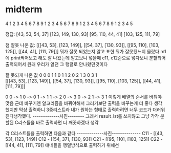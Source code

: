 # midterm
4
1 2 3 4
5 6 7 8
9 1 2 3
4 5 6 7
8 9 1 2
3 4 5 6
7 8 9 1
2 3 4 5

정답:
[43, 53, 54, 37]
[123, 149, 130, 93]
[95, 110, 44, 41]
[103, 125, 111, 79]

첨 잘못 나온  값:
[[[43, 53], [123, 149]], [[54, 37], [130, 93]], [[95, 110], [103, 125]], [[44, 41], [111, 79]]]
뭐가 잘못  되었는지 알고 표현
뭐가 잘못됬느지 몰랐다 m1에 print찍어보고 해도 잘 나왔는데 알고보니 넣을때 c11, c12순으로 넣다보니 분할되어 출력되어서 원래 우리가 알던 그 행렬로 안나왔던것이다


잘 못되게 나온 값
    0 0         0 1 	     1 0	      1 1	      2 0	       2 1	        3 0         3 1 		
[[[43, 53], [123, 149]], [[54, 37], [130, 93]], [[95, 110], [103, 125]], [[44, 41], [111, 79]]]

0 0  -> 1 0 -> 0 1 -> 1 1 -> 2 0 -> 3 0 -> 2 1 -> 3 1
이렇게 배열의 순서를 바꿔야 맞음 근데 바꾸기엔 알고리즘을 바꿔야해서 그러기보단 출력을 바꾸는게 더 좋다 생각
했지만 막상 출력하니 3중리스트라 내가 원하는 형태로 출력하려면 너무 코드가 더러워진다생각했다.
-------------사진--------
그래서 result_lst를 쓰지않고 그냥 각각 분할된 C리스들을 바로 출력하면 더 깨끗하겠다 생각

각 C리스트들을 출력하면 다음과 같다
-------------사진--------------
C11 - [[43, 53], [123, 149]]
C12 - [[54, 37], [130, 93]]
C21 - [[95, 110], [103, 125]]
C22 - [[44, 41], [111, 79]]
얘네들을 행렬방식으로  출력하기 위해선	

	
	

